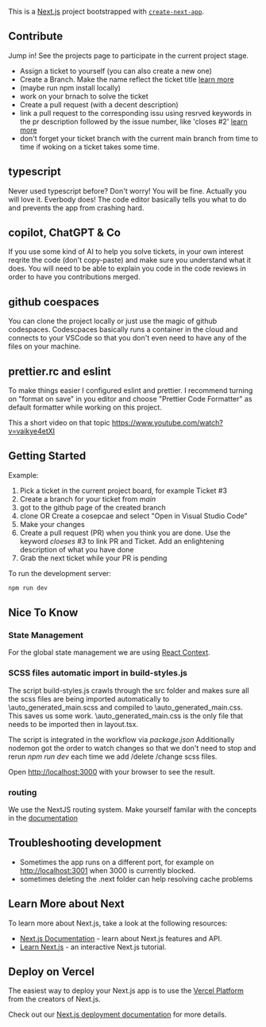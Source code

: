 This is a [Next.js](https://nextjs.org/) project bootstrapped with [`create-next-app`](https://github.com/vercel/next.js/tree/canary/packages/create-next-app).

## Contribute

Jump in! See the projects page to participate in the current project stage.

-   Assign a ticket to yourself (you can also create a new one)
-   Create a Branch. Make the name reflect the ticket title [learn more](https://docs.github.com/en/issues/tracking-your-work-with-issues/creating-a-branch-for-an-issue)
-   (maybe run npm install locally)
-   work on your brnach to solve the ticket
-   Create a pull request (with a decent description)
-   link a pull request to the corresponding issu using resrved keywords in the pr description followed by the issue number, like 'closes #2' [learn more](https://docs.github.com/en/issues/tracking-your-work-with-issues/linking-a-pull-request-to-an-issue)
-   don't forget your ticket branch with the current main branch from time to time if woking on a ticket takes some time.

## typescript

Never used typescript before? Don't worry! You will be fine. Actually you will love it. Everbody does! The code editor basically tells you what to do and prevents the app from crashing hard.

## copilot, ChatGPT & Co

If you use some kind of AI to help you solve tickets, in your own interest reqrite the code (don't copy-paste) and make sure you understand what it does.
You will need to be able to explain you code in the code reviews in order to have you contributions merged.

## github coespaces

You can clone the project locally or just use the magic of github codespaces.
Codescpaces basically runs a container in the cloud and connects to your VSCode so that you don't even need to have any of the files on your machine.

## prettier.rc and eslint

To make things easier I configured eslint and prettier.
I recommend turning on "format on save" in you editor and choose "Prettier Code Formatter" as default formatter while working on this project.

This a short video on that topic
https://www.youtube.com/watch?v=vaikye4etXI

## Getting Started

Example:

1. Pick a ticket in the current project board, for example Ticket #3
2. Create a branch for your ticket from _main_
3. got to the github page of the created branch
4. clone OR Create a cosepcae and select "Open in Visual Studio Code"
5. Make your changes
6. Create a pull request (PR) when you think you are done. Use the keyword _cloeses #3_ to link PR and Ticket. Add an enlightening description of what you have done
7. Grab the next ticket while your PR is pending

To run the development server:

```bash
npm run dev
```

## Nice To Know

### State Management

For the global state management we are using [React Context](https://react.dev/reference/react/createContext).

### SCSS files automatic import in build-styles.js

The script build-styles.js crawls through the src folder and makes sure all the scss files are being imported automatically to \auto_generated_main.scss and compiled to \auto_generated_main.css. This saves us some work. \auto_generated_main.css is the only file that needs to be imported then in layout.tsx.

The script is integrated in the workflow via _package.json_
Additionally nodemon got the order to watch changes so that we don't need to stop and rerun _npm run dev_ each time we add /delete /change scss files.

Open [http://localhost:3000](http://localhost:3000) with your browser to see the result.

### routing

We use the NextJS routing system.
Make yourself familar with the concepts in the [documentation](https://nextjs.org/docs/pages/building-your-application/routing)

## Troubleshooting development

-   Sometimes the app runs on a different port, for example on [http://localhost:3001](http://localhost:3001) when 3000 is currently blocked.
-   sometimes deleting the .next folder can help resolving cache problems

## Learn More about Next

To learn more about Next.js, take a look at the following resources:

-   [Next.js Documentation](https://nextjs.org/docs) - learn about Next.js features and API.
-   [Learn Next.js](https://nextjs.org/learn) - an interactive Next.js tutorial.

## Deploy on Vercel

The easiest way to deploy your Next.js app is to use the [Vercel Platform](https://vercel.com/new?utm_medium=default-template&filter=next.js&utm_source=create-next-app&utm_campaign=create-next-app-readme) from the creators of Next.js.

Check out our [Next.js deployment documentation](https://nextjs.org/docs/deployment) for more details.
